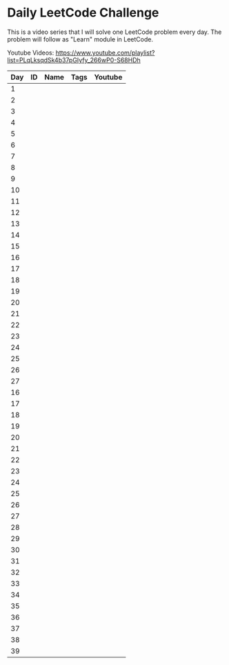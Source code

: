 # Daily LeetCode Challenge
This is a video series that I will solve one LeetCode problem every day.
The problem will follow as "Learn" module in LeetCode.

Youtube Videos: https://www.youtube.com/playlist?list=PLqLksqdSk4b37pGIyfy_266wP0-S68HDh


| Day | ID | Name | Tags | Youtube |
|-----|----|------|------|---------|
| 1   |    |      |      |         |
| 2   |    |      |      |         |
| 3   |    |      |      |         |
| 4   |    |      |      |         |
| 5   |    |      |      |         |
| 6   |    |      |      |         |
| 7   |    |      |      |         |
| 8   |    |      |      |         |
| 9   |    |      |      |         |
| 10  |    |      |      |         |
| 11  |    |      |      |         |
| 12  |    |      |      |         |
| 13  |    |      |      |         |
| 14  |    |      |      |         |
| 15  |    |      |      |         |
| 16  |    |      |      |         |
| 17  |    |      |      |         |
| 18  |    |      |      |         |
| 19  |    |      |      |         |
| 20  |    |      |      |         |
| 21  |    |      |      |         |
| 22  |    |      |      |         |
| 23  |    |      |      |         |
| 24  |    |      |      |         |
| 25  |    |      |      |         |
| 26  |    |      |      |         |
| 27  |    |      |      |         |
| 16  |    |      |      |         |
| 17  |    |      |      |         |
| 18  |    |      |      |         |
| 19  |    |      |      |         |
| 20  |    |      |      |         |
| 21  |    |      |      |         |
| 22  |    |      |      |         |
| 23  |    |      |      |         |
| 24  |    |      |      |         |
| 25  |    |      |      |         |
| 26  |    |      |      |         |
| 27  |    |      |      |         |
| 28  |    |      |      |         |
| 29  |    |      |      |         |
| 30  |    |      |      |         |
| 31  |    |      |      |         |
| 32  |    |      |      |         |
| 33  |    |      |      |         |
| 34  |    |      |      |         |
| 35  |    |      |      |         |
| 36  |    |      |      |         |
| 37  |    |      |      |         |
| 38  |    |      |      |         |
| 39  |    |      |      |         |
